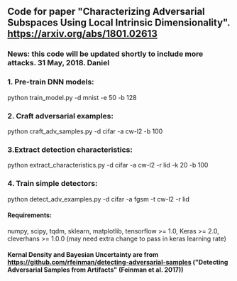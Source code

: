 ## Code for paper "Characterizing Adversarial Subspaces Using Local Intrinsic Dimensionality". https://arxiv.org/abs/1801.02613

### News: this code will be updated shortly to include more attacks. 31 May, 2018. Daniel

### 1. Pre-train DNN models:
python train_model.py -d mnist -e 50 -b 128

### 2. Craft adversarial examples:
python craft_adv_samples.py -d cifar -a cw-l2 -b 100
### 3.Extract detection characteristics:
python extract_characteristics.py -d cifar -a cw-l2 -r lid -k 20 -b 100

### 4. Train simple detectors:
python detect_adv_examples.py -d cifar -a fgsm -t cw-l2 -r lid

#### Requirements:
numpy, scipy, tqdm, sklearn, matplotlib, tensorflow >= 1.0, Keras >= 2.0, cleverhans >= 1.0.0 (may need extra change to pass in keras learning rate)

#### Kernal Density and Bayesian Uncertainty are from https://github.com/rfeinman/detecting-adversarial-samples ("Detecting Adversarial Samples from Artifacts" (Feinman et al. 2017))
